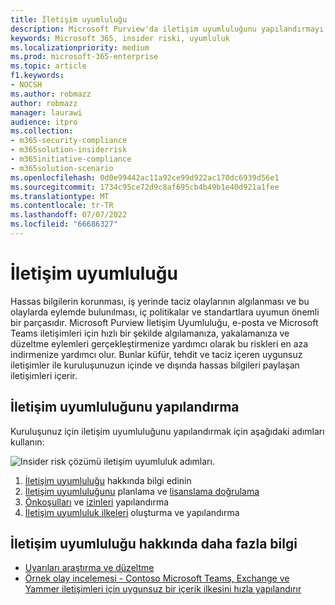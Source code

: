 ```yaml
---
title: İletişim uyumluluğu
description: Microsoft Purview'da iletişim uyumluluğunu yapılandırmayı öğrenin.
keywords: Microsoft 365, insider riski, uyumluluk
ms.localizationpriority: medium
ms.prod: microsoft-365-enterprise
ms.topic: article
f1.keywords:
- NOCSH
ms.author: robmazz
author: robmazz
manager: laurawi
audience: itpro
ms.collection:
- m365-security-compliance
- m365solution-insiderrisk
- m365initiative-compliance
- m365solution-scenario
ms.openlocfilehash: 0d0e99442ac11a92ce99d922ac170dc6939d56e1
ms.sourcegitcommit: 1734c95ce72d9c8af695cb4b49b1e40d921a1fee
ms.translationtype: MT
ms.contentlocale: tr-TR
ms.lasthandoff: 07/07/2022
ms.locfileid: "66686327"
---
```

# <a name="communication-compliance"></a>İletişim uyumluluğu

Hassas bilgilerin korunması, iş yerinde taciz olaylarının algılanması ve bu olaylarda eylemde bulunılması, iç politikalar ve standartlara uyumun önemli bir parçasıdır. Microsoft Purview İletişim Uyumluluğu, e-posta ve Microsoft Teams iletişimleri için hızlı bir şekilde algılamanıza, yakalamanıza ve düzeltme eylemleri gerçekleştirmenize yardımcı olarak bu riskleri en aza indirmenize yardımcı olur. Bunlar küfür, tehdit ve taciz içeren uygunsuz iletişimler ile kuruluşunuzun içinde ve dışında hassas bilgileri paylaşan iletişimleri içerir.

## <a name="configure-communication-compliance"></a>İletişim uyumluluğunu yapılandırma

Kuruluşunuz için iletişim uyumluluğunu yapılandırmak için aşağıdaki adımları kullanın:

![Insider risk çözümü iletişim uyumluluk adımları.](../media/ir-solution-cc-steps.png)

1. [İletişim uyumluluğu](/microsoft-365/compliance/communication-compliance) hakkında bilgi edinin
2. [İletişim uyumluluğunu](/microsoft-365/compliance/communication-compliance-plan) planlama ve [lisanslama doğrulama](/microsoft-365/compliance/communication-compliance-configure#subscriptions-and-licensing)
3. [Önkoşulları](/microsoft-365/compliance/communication-compliance-configure#step-2-required-enable-the-audit-log) ve [izinleri](/microsoft-365/compliance/communication-compliance-configure#step-1-required-enable-permissions-for-communication-compliance) yapılandırma
4. [İletişim uyumluluk ilkeleri](/microsoft-365/compliance/communication-compliance-configure#step-5-required-create-a-communication-compliance-policy) oluşturma ve yapılandırma

## <a name="more-information-about-communication-compliance"></a>İletişim uyumluluğu hakkında daha fazla bilgi

- [Uyarıları araştırma ve düzeltme](/microsoft-365/compliance/communication-compliance-investigate-remediate)
- [Örnek olay incelemesi - Contoso Microsoft Teams, Exchange ve Yammer iletişimleri için uygunsuz bir içerik ilkesini hızla yapılandırır](/microsoft-365/compliance/communication-compliance-case-study)
